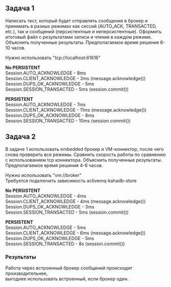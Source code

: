 ## Задача 1
Написать тест, который будет отправлять сообщения в брокер и принимать в разных режимах как сессий (AUTO_ACK, TRANSACTED, etc.),
так и сообщений (персистентные и неперсистентные).
Оформить итоговый файл с результатами записи и чтения в каждом режиме.
Объяснить полученные результаты.
Предполагаемое время решения 6-10 часов.<br>

Нужно использовать "tcp://localhost:61616"<br>

<b>No PERSISTENT</b> <br>
Session.AUTO_ACKNOWLEDGE - 8ms<br>
Session.CLIENT_ACKNOWLEDGE - 3ms (message.acknowledge())<br>
Session.DUPS_OK_ACKNOWLEDGE - 5ms<br>
Session.SESSION_TRANSACTED - 5ms (session.commit())<br>

<b>PERSISTENT</b><br>
Session.AUTO_ACKNOWLEDGE - 7ms <br>
Session.CLIENT_ACKNOWLEDGE - 11ms (message.acknowledge())<br>
Session.DUPS_OK_ACKNOWLEDGE - 8ms <br>
Session.SESSION_TRANSACTED - 10ms (session.commit())<br>


## Задача 2
В задаче 1 использовать embedded брокер и VM-коннектор, после чего снова проверить все режимы.
Сравнить скорость работы по сравнению с использованием tcp коннектора. Объяснить полученные результаты.
Предполагаемое время решения 4-6 часов.<br>

Нужно использовать "vm://broker"<br>
Требуется подключить зависимость activemq-kahadb-store<br>

<b>No PERSISTENT</b> <br>
Session.AUTO_ACKNOWLEDGE - 4ms<br>
Session.CLIENT_ACKNOWLEDGE - 4ms (message.acknowledge())<br>
Session.DUPS_OK_ACKNOWLEDGE - 3ms<br>
Session.SESSION_TRANSACTED - 5ms (session.commit())<br>

<b>PERSISTENT</b><br>
Session.AUTO_ACKNOWLEDGE - 5ms <br>
Session.CLIENT_ACKNOWLEDGE - 6ms (message.acknowledge())<br>
Session.DUPS_OK_ACKNOWLEDGE - 5ms <br>
Session.SESSION_TRANSACTED - 8s (session.commit())<br>

### Результаты
Работа через встроенный брокер сообщений происходит производительнее, <br>
выгоднее использовать встроенный, если брокер один.